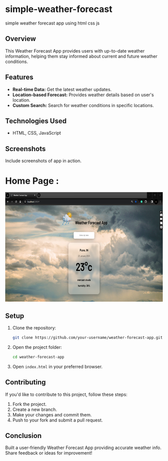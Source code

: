 # simple-weather-forecast
simple weather forecast app using html css js


## Overview

This Weather Forecast App provides users with up-to-date weather information, helping them stay informed about current and future weather conditions.

## Features

- **Real-time Data:** Get the latest weather updates.
- **Location-based Forecast:** Provides weather details based on user's location.
- **Custom Search:** Search for weather conditions in specific locations.

## Technologies Used

- HTML, CSS, JavaScript

## Screenshots

Include screenshots of app in action.

# Home Page :
<img src="./photos/a.png" alt="Image Alt Text" height="350"/>

## Setup

1. Clone the repository:

    ```bash
    git clone https://github.com/your-username/weather-forecast-app.git
    ```

2. Open the project folder:

    ```bash
    cd weather-forecast-app
    ```

3. Open `index.html` in your preferred browser.


## Contributing

If you'd like to contribute to this project, follow these steps:

1. Fork the project.
2. Create a new branch.
3. Make your changes and commit them.
4. Push to your fork and submit a pull request.

## Conclusion

Built a user-friendly Weather Forecast App providing accurate weather info. Share feedback or ideas for improvement!
